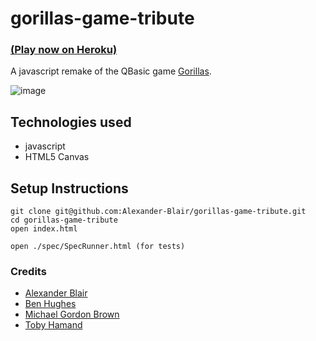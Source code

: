 # gorillas-game-tribute
### [(Play now on Heroku)](gorillas-tribute.herokuapp.com)

A javascript remake of the QBasic game [Gorillas](https://en.wikipedia.org/wiki/Gorillas_(video_game)).

![image](http://i.imgur.com/0k9Hvsr.png)

## Technologies used
- javascript
- HTML5 Canvas

## Setup Instructions
```
git clone git@github.com:Alexander-Blair/gorillas-game-tribute.git
cd gorillas-game-tribute
open index.html

open ./spec/SpecRunner.html (for tests)
```

### Credits
- [Alexander Blair](https://github.com/Alexander-Blair)
- [Ben Hughes](https://github.com/Benjamin-Hughes)
- [Michael Gordon Brown](https://github.com/theartofnowt)
- [Toby Hamand](https://github.com/tobold)
